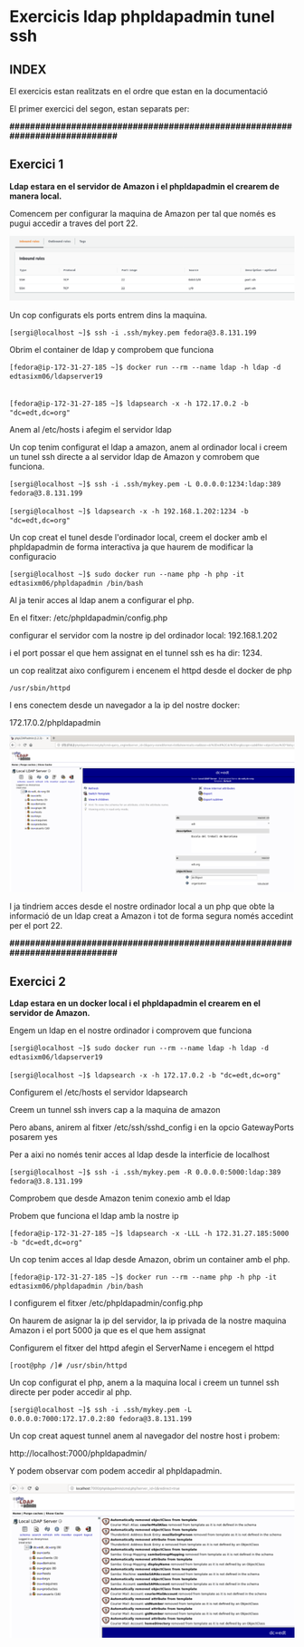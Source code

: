 # **Exercicis ldap phpldapadmin tunel ssh**

## INDEX

El exercicis estan realitzats en el ordre que estan en la documentació

El primer exercici del segon, estan separats per:

**############################################################################**

## **Exercici 1**

**Ldap estara en el servidor de Amazon i el phpldapadmin el crearem de
manera local.**

Comencem per configurar la maquina de Amazon per tal que només es pugui
accedir a traves del port 22.

![foto1](./img/1.png)

Un cop configurats els ports entrem dins la maquina.


```
[sergi@localhost ~]$ ssh -i .ssh/mykey.pem fedora@3.8.131.199
```

Obrim el container de ldap y comprobem que funciona

```
[fedora@ip-172-31-27-185 ~]$ docker run --rm --name ldap -h ldap -d edtasixm06/ldapserver19


[fedora@ip-172-31-27-185 ~]$ ldapsearch -x -h 172.17.0.2 -b "dc=edt,dc=org"

```

Anem al /etc/hosts i afegim el servidor ldap

Un cop tenim configurat el ldap a amazon, anem al ordinador local i creem
un tunel ssh directe a al servidor ldap de Amazon y comrobem que funciona.

```
[sergi@localhost ~]$ ssh -i .ssh/mykey.pem -L 0.0.0.0:1234:ldap:389 fedora@3.8.131.199

[sergi@localhost ~]$ ldapsearch -x -h 192.168.1.202:1234 -b "dc=edt,dc=org"

```

Un cop creat el tunel desde l'ordinador local, creem el docker amb el
phpldapadmin de forma interactiva ja que haurem de modificar la configuracio

```
[sergi@localhost ~]$ sudo docker run --name php -h php -it edtasixm06/phpldapadmin /bin/bash
```

Al ja tenir acces al ldap anem a configurar el php.

En el fitxer: /etc/phpldapadmin/config.php

configurar el servidor com la nostre ip del ordinador local: 192.168.1.202

i el port possar el que hem assignat en el tunnel ssh es ha dir: 1234.

un cop realitzat aixo configurem i encenem el httpd desde el docker de php

```
/usr/sbin/httpd
```

I ens conectem desde un navegador a la ip del nostre docker:

172.17.0.2/phpldapadmin

![foto2](./img/2.png)

I ja tindriem acces desde el nostre ordinador local a un php que obte la
informació de un ldap creat a Amazon i tot de forma segura només accedint
per el port 22.

**############################################################################**

## **Exercici 2**

**Ldap estara en un docker local i el phpldapadmin el crearem en el servidor
de Amazon.**

Engem un ldap en el nostre ordinador i comprovem que funciona

```
[sergi@localhost ~]$ sudo docker run --rm --name ldap -h ldap -d edtasixm06/ldapserver19

[sergi@localhost ~]$ ldapsearch -x -h 172.17.0.2 -b "dc=edt,dc=org"
```

Configurem el /etc/hosts el servidor ldapsearch

Creem un tunnel ssh invers cap a la maquina de amazon

Pero abans, anirem al fitxer /etc/ssh/sshd_config i en la opcio GatewayPorts
posarem yes

Per a aixi no només tenir acces al ldap desde la interficie de localhost

```
[sergi@localhost ~]$ ssh -i .ssh/mykey.pem -R 0.0.0.0:5000:ldap:389 fedora@3.8.131.199
```

Comprobem que desde Amazon tenim conexio amb el ldap

Probem que funciona el ldap amb la nostre ip

```
[fedora@ip-172-31-27-185 ~]$ ldapsearch -x -LLL -h 172.31.27.185:5000 -b "dc=edt,dc=org"
```

Un cop tenim acces al ldap desde Amazon, obrim un container amb el php.

```
[fedora@ip-172-31-27-185 ~]$ docker run --rm --name php -h php -it edtasixm06/phpldapadmin /bin/bash
```
 I configurem el fitxer /etc/phpldapadmin/config.php

On haurem de asignar la ip del servidor, la ip privada de la nostre maquina
Amazon i el port 5000 ja que es el que hem assignat

Configurem el fitxer del httpd afegin el ServerName i encegem el httpd

```
[root@php /]# /usr/sbin/httpd
```

Un cop configurat el php, anem a la maquina local i creem un tunnel ssh directe
per poder accedir al php.

```
[sergi@localhost ~]$ ssh -i .ssh/mykey.pem -L 0.0.0.0:7000:172.17.0.2:80 fedora@3.8.131.199
```

Un cop creat aquest tunnel anem al navegador del nostre host i probem:

http://localhost:7000/phpldapadmin/

Y podem observar com podem accedir al phpldapadmin.

![foto3](./img/3.png)
